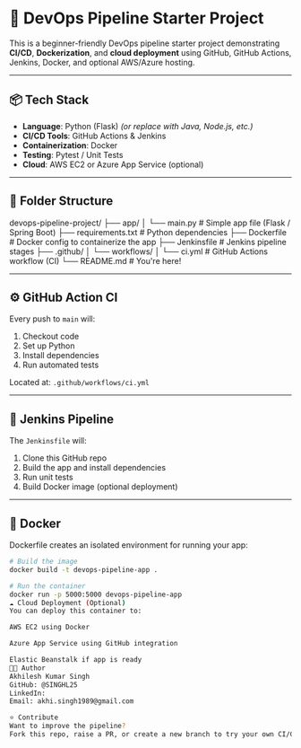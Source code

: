 # 🚀 DevOps Pipeline Starter Project

This is a beginner-friendly DevOps pipeline starter project demonstrating **CI/CD**, **Dockerization**, and **cloud deployment** using GitHub, GitHub Actions, Jenkins, Docker, and optional AWS/Azure hosting.

---

## 📦 Tech Stack

- **Language**: Python (Flask) *(or replace with Java, Node.js, etc.)*
- **CI/CD Tools**: GitHub Actions & Jenkins
- **Containerization**: Docker
- **Testing**: Pytest / Unit Tests
- **Cloud**: AWS EC2 or Azure App Service (optional)

---

## 📁 Folder Structure

devops-pipeline-project/
├── app/
│ └── main.py # Simple app file (Flask / Spring Boot)
├── requirements.txt # Python dependencies
├── Dockerfile # Docker config to containerize the app
├── Jenkinsfile # Jenkins pipeline stages
├── .github/
│ └── workflows/
│ └── ci.yml # GitHub Actions workflow (CI)
└── README.md # You're here!


---

## ⚙️ GitHub Action CI

Every push to `main` will:
1. Checkout code
2. Set up Python
3. Install dependencies
4. Run automated tests

Located at: `.github/workflows/ci.yml`

---

## 🔧 Jenkins Pipeline

The `Jenkinsfile` will:
1. Clone this GitHub repo
2. Build the app and install dependencies
3. Run unit tests
4. Build Docker image (optional deployment)

---

## 🐳 Docker

Dockerfile creates an isolated environment for running your app:

```bash
# Build the image
docker build -t devops-pipeline-app .

# Run the container
docker run -p 5000:5000 devops-pipeline-app
☁️ Cloud Deployment (Optional)
You can deploy this container to:

AWS EC2 using Docker

Azure App Service using GitHub integration

Elastic Beanstalk if app is ready
👨‍💻 Author
Akhilesh Kumar Singh
GitHub: @SINGHL25
LinkedIn: 
Email: akhi.singh1989@gmail.com

⭐️ Contribute
Want to improve the pipeline?
Fork this repo, raise a PR, or create a new branch to try your own CI/CD tools.

